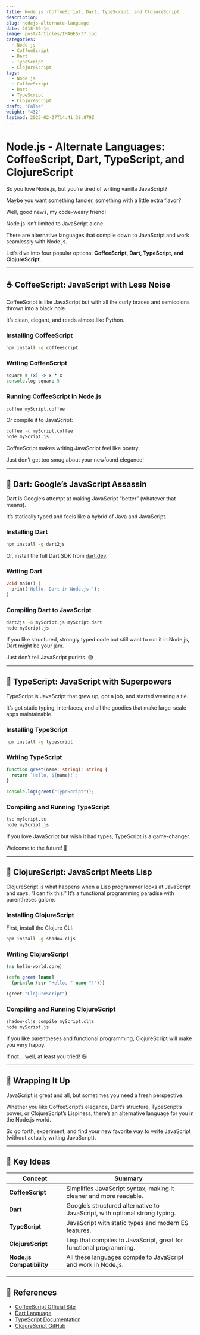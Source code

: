 ```yaml
---
title: Node.js -CoffeeScript, Dart, TypeScript, and ClojureScript
description: 
slug: nodejs-alternate-language
date: 2018-09-14
image: post/Articles/IMAGES/37.jpg
categories:
  - Node.js
  - CoffeeScript
  - Dart
  - TypeScript
  - ClojureScript
tags:
  - Node.js
  - CoffeeScript
  - Dart
  - TypeScript
  - ClojureScript
draft: "False"
weight: "432"
lastmod: 2025-02-27T14:41:38.879Z
---
```

# Node.js - Alternate Languages: CoffeeScript, Dart, TypeScript, and ClojureScript

So you love Node.js, but you’re tired of writing vanilla JavaScript?

Maybe you want something fancier, something with a little extra flavor?

Well, good news, my code-weary friend!

Node.js isn’t limited to JavaScript alone.

There are alternative languages that compile down to JavaScript and work seamlessly with Node.js.

Let’s dive into four popular options: **CoffeeScript, Dart, TypeScript, and ClojureScript**.

***

## ☕ CoffeeScript: JavaScript with Less Noise

CoffeeScript is like JavaScript but with all the curly braces and semicolons thrown into a black hole.

It’s clean, elegant, and reads almost like Python.

### Installing CoffeeScript

```sh
npm install -g coffeescript
```

### Writing CoffeeScript

```coffee
square = (x) -> x * x
console.log square 5
```

### Running CoffeeScript in Node.js

```sh
coffee myScript.coffee
```

Or compile it to JavaScript:

```sh
coffee -c myScript.coffee
node myScript.js
```

CoffeeScript makes writing JavaScript feel like poetry.

Just don’t get too smug about your newfound elegance!

***

## 🎯 Dart: Google’s JavaScript Assassin

Dart is Google’s attempt at making JavaScript “better” (whatever that means).

It’s statically typed and feels like a hybrid of Java and JavaScript.

### Installing Dart

```sh
npm install -g dart2js
```

Or, install the full Dart SDK from [dart.dev](https://dart.dev/get-dart).

### Writing Dart

```dart
void main() {
  print('Hello, Dart in Node.js!');
}
```

### Compiling Dart to JavaScript

```sh
dart2js -o myScript.js myScript.dart
node myScript.js
```

If you like structured, strongly typed code but still want to run it in Node.js, Dart might be your jam.

Just don’t tell JavaScript purists. 😅

***

## 🔵 TypeScript: JavaScript with Superpowers

TypeScript is JavaScript that grew up, got a job, and started wearing a tie.

It’s got static typing, interfaces, and all the goodies that make large-scale apps maintainable.

### Installing TypeScript

```sh
npm install -g typescript
```

### Writing TypeScript

```typescript
function greet(name: string): string {
  return `Hello, ${name}!`;
}

console.log(greet("TypeScript"));
```

### Compiling and Running TypeScript

```sh
tsc myScript.ts
node myScript.js
```

If you love JavaScript but wish it had types, TypeScript is a game-changer.

Welcome to the future! 🚀

***

## 🌿 ClojureScript: JavaScript Meets Lisp

ClojureScript is what happens when a Lisp programmer looks at JavaScript and says, “I can fix this.” It’s a functional programming paradise with parentheses galore.

### Installing ClojureScript

First, install the Clojure CLI:

```sh
npm install -g shadow-cljs
```

### Writing ClojureScript

```clojure
(ns hello-world.core)

(defn greet [name]
  (println (str "Hello, " name "!")))

(greet "ClojureScript")
```

### Compiling and Running ClojureScript

```sh
shadow-cljs compile myScript.cljs
node myScript.js
```

If you like parentheses and functional programming, ClojureScript will make you very happy.

If not… well, at least you tried! 😆

***

## 🎉 Wrapping It Up

JavaScript is great and all, but sometimes you need a fresh perspective.

Whether you like CoffeeScript’s elegance, Dart’s structure, TypeScript’s power, or ClojureScript’s Lispiness, there’s an alternative language for you in the Node.js world.

So go forth, experiment, and find your new favorite way to write JavaScript (without actually writing JavaScript).

***

## 📌 Key Ideas

| Concept                   | Summary                                                                     |
| ------------------------- | --------------------------------------------------------------------------- |
| **CoffeeScript**          | Simplifies JavaScript syntax, making it cleaner and more readable.          |
| **Dart**                  | Google’s structured alternative to JavaScript, with optional strong typing. |
| **TypeScript**            | JavaScript with static types and modern ES features.                        |
| **ClojureScript**         | Lisp that compiles to JavaScript, great for functional programming.         |
| **Node.js Compatibility** | All these languages compile to JavaScript and work in Node.js.              |

***

## 🔗 References

* [CoffeeScript Official Site](https://coffeescript.org/)
* [Dart Language](https://dart.dev/)
* [TypeScript Documentation](https://www.typescriptlang.org/)
* [ClojureScript GitHub](https://github.com/clojure/clojurescript)
